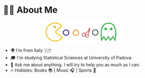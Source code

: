 # :man_technologist: About Me 
<p align="center">
<img src="img/pacmancol.svg" align="center" width="55%">
</p>

- 🌍 I’m from Italy 🇮🇹
- 🎓 I'm studying Statistical Sciences at University of Padova.
- 💬 Ask me about anything. I will try to help you as much as I can.
- 🔥 Hobbies: Books :books: | Music :headphones: | Sports :martial_arts_uniform:

